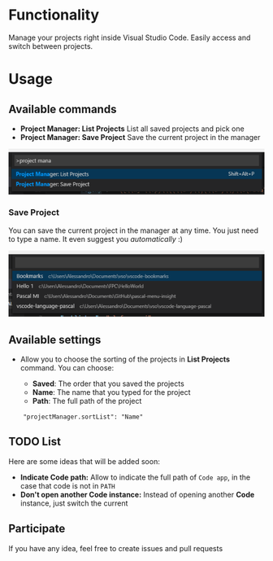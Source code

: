 # Functionality

Manage your projects right inside Visual Studio Code. Easily access and switch between projects.

# Usage

## Available commands

* **Project Manager: List Projects** List all saved projects and pick one
* **Project Manager: Save Project** Save the current project in the manager

![Commands](images/project-manager-commands.png)

### Save Project

You can save the current project in the manager at any time. You just need to type a name. It even suggest you _automatically_ :)

![Toggle](images/project-manager-save.png)

## Available settings

* Allow you to choose the sorting of the projects in **List Projects** command. You can choose:

    * **Saved**: The order that you saved the projects
    * **Name**: The name that you typed for the project
    * **Path**: The full path of the project

```
    "projectManager.sortList": "Name"
```

## TODO List

Here are some ideas that will be added soon:

* **Indicate Code path:** Allow to indicate the full path of `Code app`, in the case that code is not in `PATH`
* **Don't open another Code instance:** Instead of opening another **Code** instance, just switch the current

## Participate

If you have any idea, feel free to create issues and pull requests
